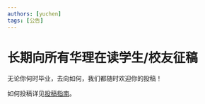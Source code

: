 ```yaml
---
authors: [yuchen]
tags: [公告]
---
```


# 长期向所有华理在读学生/校友征稿

无论你何时毕业，去向如何，我们都随时欢迎你的投稿！

如何投稿详见[投稿指南](https://ecust-leap.github.io/how-to-contribute)。
